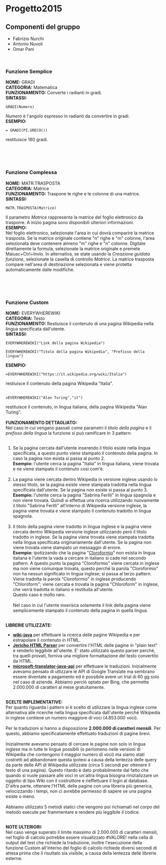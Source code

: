 # Progetto2015

## Componenti del gruppo
* Fabrizio Nurchi
* Antonio Nuvoli
* Omar Pani

<br>

### Funzione Semplice
**NOME:** GRADI <br>
**CATEGORIA:** Matematica <br>
**FUNZIONAMENTO:** Converte i radianti in gradi. <br>
**SINTASSI:**  <br>
```
GRADI(Numero)
```
*Numero* è l'angolo espresso in radianti da convertire in gradi. <br>
**ESEMPIO:**
```
= GRADI(PI.GRECO())
``` 
restituisce 180 gradi.

<br><br><br>

### Funzione Complessa
**NOME:** MATR.TRASPOSTA <br>
**CATEGORIA:** Matrice <br>
**FUNZIONAMENTO:** Traspone le righe e le colonne di una matrice. <br>
**SINTASSI:** <br>
```
MATR.TRASPOSTA(Matrice)
```
Il parametro *Matrice* rappresenta la matrice del foglio elettronico da trasporre.
A inizio pagina sono disponibili ulteriori informazioni. <br>
**ESEMPIO:** <br>
Nel foglio elettronico, selezionate l'area in cui dovrà comparire la matrice trasposta. Se la matrice originale contiene "n" righe e "m" colonne, l'area selezionata deve contenere almeno "m" righe e "n" colonne. Digitate direttamente la formula, selezionate la matrice originale e premete Maiusc+Ctrl+Invio. In alternativa, se state usando la *Creazione guidata funzione*, selezionate la casella di controllo *Matrice*. La matrice trasposta compare nell'area di destinazione selezionata e viene protetta automaticamente dalle modifiche.

<br><br><br>

### Funzione Custom
**NOME:** EVERYWHEREWIKI <br>
**CATEGORIA:** Testo <br>
**FUNZIONAMENTO:** Restiuisce il contenuto di una pagina Wikipedia nella lingua specificata dall'utente. <br>
**SINTASSI:** <br>
```
EVERYWHEREWIKI("Link della pagina Wikipedia")
``` 
```
EVERYWHEREWIKI("Titolo della pagina Wikipedia", "Prefisso della lingua")
``` 
**ESEMPIO:** <br>
```
=EVERYWHEREWIKI("https://it.wikipedia.org/wiki/Italia")
``` 
restiuisce il contenuto della pagina Wikipedia "Italia". <br><br>
```
=EVERYWHEREWIKI("Alan Turing","it")
``` 
restituisce il contenuto, in lingua italiana, della pagina Wikipedia "Alan Turing". <br><br>
**FUNZIONAMENTO DETTAGLIATO:** <br>
Nel caso in cui vengano passati come parametri il *titolo della pagina* e il *prefisso della lingua* la funzione si può ramificare in 3 pattern: <br><br>
1. Se la pagina cercata dall'utente inserendo il titolo esiste nella lingua specificata, a questo punto viene stampato il contenuto della pagina. In caso la pagina non esista si passa al punto 2.<br>
**Esempio:** l'utente cerca la pagina "Italia" in lingua italiana, viene trovata e ne viene stampato il contenuto così com'è. <br><br>
2. La pagina viene cercata dentro Wikipedia in versione inglese usando lo stesso titolo, se la pagina esiste viene stampata tradotta nella lingua specificata dall'utente. Se la pagina non esiste si passa al punto 3.<br>
**Esempio:** l'utente cerca la pagina "Sabrina Ferilli" in lingua spagnola e non viene trovata. Quindi si effettua una ricerca utilizzando nuovamente il titolo "Sabrina Ferilli" all'interno di Wikipedia versione inglese, la pagina viene trovata e viene stampato il contenuto tradotto in lingua spagnola. <br><br>
3. Il titolo della pagina viene tradotto in lingua inglese e la pagina viene cercata dentro Wikipedia versione inglese utilizzando però il titolo tradotto in inglese. Se la pagina viene trovata viene stampata tradotta nella lingua specificata originariamente dall'utente. Se la pagina non viene trovata viene stampato un messaggio di errore. <br>
**Esempio:** ipotizzando che la pagina "[Cloroformio](https://it.wikipedia.org/wiki/Cloroformio)" non esista in lingua italiana e l'utente la vada a cercare in italiano si cade nel secondo pattern. A questo punto la pagina "Cloroformio" viene cercata in inglese ma non viene comunque trovata, questo perché la parola "Cloroformio" non ha nessun significato in lingua inglese; si passa al terzo pattern. Viene tradotta la parola "Cloroformio" in inglese producendo "Chloroform"; viene cercata e trovata la pagina "Chloroform" in inglese, che verrà tradotta in italiano e restituita all'utente. <br>
Questo caso è molto raro. <br><br>
Nel caso in cui l'utente inserisca solamente il link della pagina viene semplicemente stampato il contenuto della pagina in quella lingua. <br><br>

**LIBRERIE UTILIZZATE:** <br>
* [**wiki-java**](https://github.com/mer-c/wiki-java) per effettuare la ricerca delle pagine Wikipedia e per estrapolare il contenuto in HTML.
* [**Jericho HTML Parser**](http://jericho.htmlparser.net/docs/index.html) per convertire l'HTML delle pagine in "plain text" e renderlo leggibile all'utente. E' stato utilizzato questo parser perché, tra quelli provati, forniva una migliore formattazione del testo convertito da HTML.
* [**microsoft-translator-java-api**](https://github.com/boatmeme/microsoft-translator-java-api) per effettuare le traduzioni. Inizialmente avevamo pensato di utlizzare le API di Google Translate ma sembrano essere diventate a pagamento ed è possibile avere un trial di 60 gg solo nel caso di aziende. Abbiamo perciò optato per Bing, che permette 2.000.000 di caratteri al mese gratuitamente. <br><br>

**SCELTE IMPLEMENTATIVE:** <br>
Per quanto riguarda i pattern si è scelto di utilizzare la lingua inglese come alternativa alle ricerche nella lingua specificata dall'utente perché Wikipedia in inglese contiene un numero maggiore di voci (4.853.000 voci).<br><br>
Per le traduzioni si hanno a disposizione **2.000.000 di caratteri mensili**. Per questo, abbiamo specificatamente effettuato traduzioni di pagine brevi. <br><br>
Inizialmente avevamo pensato di cercare le pagine non solo in lingua inglese ma in tutte le lingue possibili (o perlomeno nelle versioni di Wikipedia che contengono il maggior numero di voci) ma siamo stati costretti ad abbandonare questa ipotesi a causa della lentezza delle query da parte delle API di Wikipedia utilizzate (circa 5 secondi per ottenere il testo di una pagina). Questo ritardo è dato probabilmente dal fatto che quando si vuole passare alle voci in un'altra lingua bisogna rinizializzare un oggetto di tipo Wiki con il costruttore e rieffettuare il login al database. D'altra parte, ottenere l'HTML delle pagine con una libreria più generica, velocizzando i tempi, non ci avrebbe permesso di sapere se una pagina esiste o meno. <br><br>
Abbiamo utilizzato 5 metodi statici che vengono poi richiamati nel corpo del metodo execute per frammentare e rendere più leggibile il codice. <br><br>

**NOTE ULTERIORI:**<br>
Nel caso venga superato il limite massimo di 2.000.000 di caratteri mensili, nel foglio di calcolo potrebbe essere visualizzato #VALORE! nella cella di output del test che richiede la traduzione, inoltre l'esecuzione della funzione Custom all'interno del foglio di calcolo richiede diversi secondi di attesa prima che il risultato sia visibile, a causa della lentezza delle librerie esterne.
